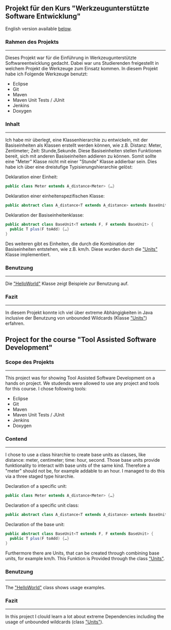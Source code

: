 ## Projekt für den Kurs "Werkzeugunterstützte Software Entwicklung"

English version available [below](https://github.com/coolandco/WUSE#project-for-the-course-tool-assisted-software-development).

### Rahmen des Projekts
------------------
Dieses Projekt war für die Einführung in Werkzeugunterstützte Softwareentwicklung gedacht. Dabei war uns Studierenden freigestellt in welchem Projekt die Werkzeuge zum Einsatz kommen. In diesem Projekt habe ich Folgende Werkzeuge benutzt:
 - Eclipse
 - Git
 - Maven
 - Maven Unit Tests / JUnit
 - Jenkins
 - Doxygen

### Inhalt
-----------------
Ich habe mir überlegt, eine Klassenhierarchie zu entwickeln, mit der Basiseinheiten als Klassen erstellt werden können, wie z.B. Distanz: Meter, Zentimeter; Zeit: Stunde,Sekunde. Diese Basiseinheiten stellen Funktionen bereit, sich mit anderen Basiseinheiten addieren zu können. Somit sollte eine "Meter" Klasse nicht mit einer "Stunde" Klasse addierbar sein. Dies habe ich über eine dreistufige Typisierungshierarchie gelöst:

Deklaration einer Einheit:
```Java
public class Meter extends A_distance<Meter> {…}
```
Deklaration einer einheitenspezifischen Klasse:
```Java
public abstract class A_distance<T extends A_distance> extends BaseUnit<T,A_distance> {…}
```
Deklaration der Basiseinheitenklasse:
```Java
public abstract class BaseUnit<T extends F, F extends BaseUnit> {
  public T plus(F toAdd) {…}
}
```

Des weiteren gibt es Einheiten, die durch die Kombination der Basiseinheiten entstehen, wie z.B. km/h. Diese wurden durch die ["Units"](./src/com/WUSE/Units/Unit.java) Klasse implementiert. 

### Benutzung
-------
Die ["HelloWorld"](./src/helloWorld/HelloWorld.java) Klasse zeigt Beispiele zur Benutzung auf.

### Fazit
-------
In diesem Projekt konnte ich viel über extreme Abhängigkeiten in Java inclusive der Benutzung von unbounded Wildcards (Klasse ["Units"](./src/com/WUSE/Units/Unit.java)) erfahren.



## Project for the course "Tool Assisted Software Development"

### Scope des Projekts
------------------
This project was for showing Tool Assisted Software Development on a hands on project. We studends were allowed to use any project and tools for this course. I chose following tools:
 - Eclipse
 - Git
 - Maven
 - Maven Unit Tests / JUnit
 - Jenkins
 - Doxygen

### Contend
-----------------
I chose to use a class hirarchie to create base units as classes, like distance: meter, centimeter; time: hour, second. Those base units provide funktionality to interact with base units of the same kind. Therefore a "meter" should not be, for example addable to an hour. I managed to do this via a three staged type hirarchie.

Declaration of a specific unit:
```Java
public class Meter extends A_distance<Meter> {…}
```
Declaration of a specific unit class:
```Java
public abstract class A_distance<T extends A_distance> extends BaseUnit<T,A_distance> {…}
```
Declaration of the base unit:
```Java
public abstract class BaseUnit<T extends F, F extends BaseUnit> {
  public T plus(F toAdd) {…}
}
```

Furthermore there are Units, that can be created through combining base units, for example km/h. This Funktion is Provided through the class ["Units"](./src/com/WUSE/Units/Unit.java).

### Benutzung
-------
The ["HelloWorld"](./src/helloWorld/HelloWorld.java) class shows usage examples.

### Fazit
-------
In this project I clould learn a lot about extreme Dependencies including the usage of unbounded wildcards (class ["Units"](./src/com/WUSE/Units/Unit.java)).




